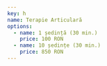 ```yaml
---
key: h
name: Terapie Articulară
options:
  - name: 1 ședință (30 min.)
    price: 100 RON
  - name: 10 ședințe (30 min.)
    price: 850 RON
---
```

